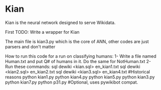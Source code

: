 # Kian
Kian is the neural network designed to serve Wikidata.

First TODO: Write a wrapper for Kian

The main file is kian3.py which is the core of ANN, other codes are just parsers and don't matter

How to run this code for a run on classifying humans:
1- Write a file named Human.txt and put Q# of humans in it. Do the same for NotHuman.txt
2- Run these commands:
   sql dewiki <kian.sql> en_kian1.txt
   sql dewiki <kian2.sql> en_kian2.txt
   sql dewiki <kian3.sql> en_kian4.txt  #Historical reasons
   python kian1.py
   python kian4.py
   python kian5.py
   python kian3.py
   python kian7.py
   python p31.py #Optional, uses pywikibot compat.
